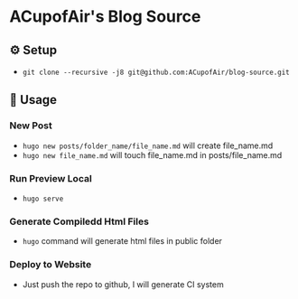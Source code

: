 # ACupofAir's Blog Source
## :gear: Setup

- `git clone --recursive -j8 git@github.com:ACupofAir/blog-source.git`

## :toolbox: Usage
### New Post
* `hugo new posts/folder_name/file_name.md` will create file_name.md
* `hugo new file_name.md` will touch file_name.md in posts/file_name.md
### Run Preview Local
* `hugo serve`

### Generate Compiledd Html Files
* `hugo` command will generate html files in public folder
### Deploy to Website
* Just push the repo to github, I will generate CI system
